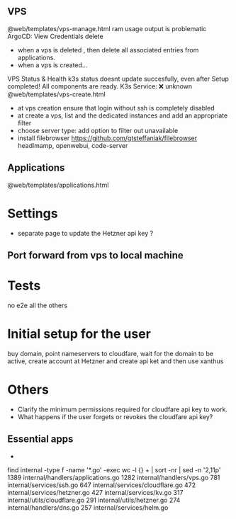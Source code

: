 ## VPS

@web/templates/vps-manage.html
ram usage output is problematic
ArgoCD: View Credentials  delete

- when a vps is deleted , then delete all associated entries from applications.
- when a vps is created...
 
VPS Status & Health
k3s status doesnt update succesfully, even after Setup completed! All components are ready.
 K3s Service: ❌ unknown 
@web/templates/vps-create.html
- at vps creation ensure that login without ssh is completely disabled
- at create a vps, list and the dedicated instances and add an appropriate filter
- choose server type: add option to filter out unavailable
- install filebrowser https://github.com/gtsteffaniak/filebrowser
headlmamp, openwebui, code-server

## Applications
@web/templates/applications.html

# Settings

- separate page to update the Hetzner api key ?

## Port forward from vps to local machine


# Tests

no e2e all the others

# Initial setup for the user

buy domain, point nameservers to cloudfare, wait for the domain to be active, create account at Hetzner and create api ket
 and then use xanthus

# Others

- Clarify the minimum permissions required for cloudfare api key to work.
- What happens if the user forgets or revokes the cloudfare api key?

## Essential apps

- 

 find internal -type f -name '*.go' -exec wc -l {} + | sort -nr | sed -n '2,11p'
  1389 internal/handlers/applications.go
  1282 internal/handlers/vps.go
   781 internal/services/ssh.go
   647 internal/services/cloudflare.go
   472 internal/services/hetzner.go
   427 internal/services/kv.go
   317 internal/utils/cloudflare.go
   291 internal/utils/hetzner.go
   274 internal/handlers/dns.go
   257 internal/services/helm.go